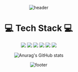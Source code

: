 <div align="center">
  
![header](https://capsule-render.vercel.app/api?type=waving&color=gradient&customColorList=0,15)

  
# 💻 Tech Stack 💻 # 

<img src="https://img.shields.io/badge/Python-3766AB?style=flat-square&logo=Python&logoColor=white"/></a> <img src="https://img.shields.io/badge/C-A8B9CC?style=flat-square&logo=C&logoColor=white"/></a> <img src="https://img.shields.io/badge/C Sharp-239120?style=flat-square&logo=C Sharp&logoColor=white"/></a> <img src="https://img.shields.io/badge/Java-007396?style=flat-square&logo=Java&logoColor=white"/></a> <img src="https://img.shields.io/badge/JavaScript-F7DF1E?style=flat-square&logo=JavaScript&logoColor=white"/></a> <img src="https://img.shields.io/badge/MySQL-4479A1?style=flat-square&logo=MySQL&logoColor=white"/></a>


![Anurag's GitHub stats](https://github-readme-stats.vercel.app/api?username=Seulgi98&show_icons=true&theme=dracula)


![footer](https://capsule-render.vercel.app/api?type=waving&section=footer&color=gradient&customColorList=0,15)

</div>
